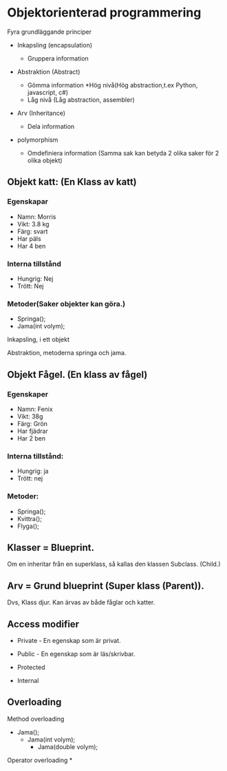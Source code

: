 # Objektorienterad programmering

Fyra grundläggande principer

* Inkapsling (encapsulation)
    * Gruppera information

* Abstraktion (Abstract)
    * Gömma information
    *Hög nivå(Hög abstraction,t.ex Python, javascript, c#)
    * Låg nivå (Låg abstraction, assembler)

* Arv  (Inheritance)
    * Dela information

* polymorphism 
    * Omdefiniera information
     (Samma sak kan betyda 2 olika saker för 2 olika objekt)



## Objekt katt: (En Klass av katt) 
### Egenskapar
* Namn: Morris
* Vikt: 3.8 kg
* Färg: svart
* Har päls
* Har 4 ben

### Interna tillstånd
* Hungrig: Nej
* Trött: Nej

### Metoder(Saker objekter kan göra.)
* Springa();
* Jama(int volym);

Inkapsling, i ett objekt

Abstraktion, metoderna springa och jama.


## Objekt Fågel. (En klass av fågel)

### Egenskaper
* Namn: Fenix
* Vikt: 38g
* Färg: Grön
* Har fjädrar
* Har 2 ben

### Interna tillstånd:
* Hungrig: ja
* Trött: nej

### Metoder:
* Springa();
* Kvittra();
* Flyga();



## Klasser = Blueprint.
Om en inheritar från en superklass, så kallas den klassen Subclass. (Child.)

## Arv = Grund blueprint (Super klass (Parent)).

Dvs, Klass djur. Kan ärvas av både fåglar och katter.



## Access modifier
* Private - En egenskap som är privat.

* Public - En egenskap som är läs/skrivbar.

* Protected

* Internal



## Overloading
Method overloading
* Jama();
    * Jama(int volym);
        * Jama(double volym);



Operator overloading
* 